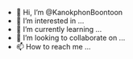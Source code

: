 - 👋 Hi, I’m @KanokphonBoontoon
- 👀 I’m interested in ...
- 🌱 I’m currently learning ...
- 💞️ I’m looking to collaborate on ...
- 📫 How to reach me ...

<!---
KanokphonBoontoon/KanokphonBoontoon is a ✨ special ✨ repository because its `README.md` (this file) appears on your GitHub profile.
You can click the Preview link to take a look at your changes.
--->
